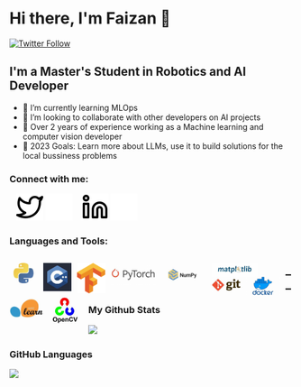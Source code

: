 # Hi there, I'm Faizan 👋 

[![Twitter Follow](https://img.shields.io/twitter/follow/faizan?color=1DA1F2&logo=twitter&style=for-the-badge)](https://twitter.com/EngrFaizan786)

## I'm a Master's Student in Robotics and AI Developer

- 🌱 I’m currently learning MLOps
- 👯 I’m looking to collaborate with other developers on AI projects
- 🌱 Over 2 years of experience working as a Machine learning and computer vision developer
- 🥅 2023 Goals: Learn more about LLMs, use it to build solutions for the local bussiness problems

### Connect with me:

&nbsp;&nbsp;
[![website](./img/twitter-light.svg)](https://twitter.com/EngrFaizan786#gh-light-mode-only)
[![website](./img/twitter-dark.svg)](https://twitter.com/EngrFaizan786#gh-dark-mode-only)
&nbsp;&nbsp;
[![website](./img/linkedin-light.svg)](https://www.linkedin.com/in/muhammad-faizan-artificial-intelligence/#gh-light-mode-only)
[![website](./img/linkedin-dark.svg)](https://www.linkedin.com/in/muhammad-faizan-artificial-intelligence/#gh-dark-mode-only)

### Languages and Tools:

<div>
    <img align="left" alt="Python" width= "50px" src="img/python.png" style="padding-right:10px;" />
    <img align="left" alt="C++" width="50px" src="img/c++.png" style="padding-right:10px;" />
    <img align="left" alt="TensorFlow" width="50px" src="img/tf.png" style="padding-right:10px;" />
    <img align="left" alt="Pytorch" width="80px" src="img/torch.png" style="padding-right:10px;" />
    <img align="left" alt="numpy" width="80px" src="img/numpy.png" style="padding-right:10px;" />
    <img align="left" alt="matplotlib" width="80px" src="img/matplotlib.png" style="padding-right:10px;" />
    <img align="left" alt="git" width="50px" src="img/git.png" style="padding-right:10px;" />
    <img align="left" alt="docker" width="60px" src="img/docker.png" style="padding-right:10px;" />
    <img align="left" alt="Sklearn" width="60px" src="img/sklearn.png" style="padding-right:10px;" />
    <img align="left" alt="opencv" width="60px" src="img/cv.png" style="padding-right:10px;" />
<div>

## __

### My Github Stats

<div>
    <img style="height: auto; width: 40%;" class="img" src="https://github-readme-stats.vercel.app/api?username=faizan1234567&count_private=true&show_icons=true&theme=radical&hide_border=true" />
<div>

### GitHub Languages

<div>
    <img style="height: auto; width: 40%;" class="img" src="https://github-readme-stats.vercel.app/api/top-langs/?username=faizan1234567&theme=radical&langs_count=8&layout=compact&hide_border=true" />
<div>
